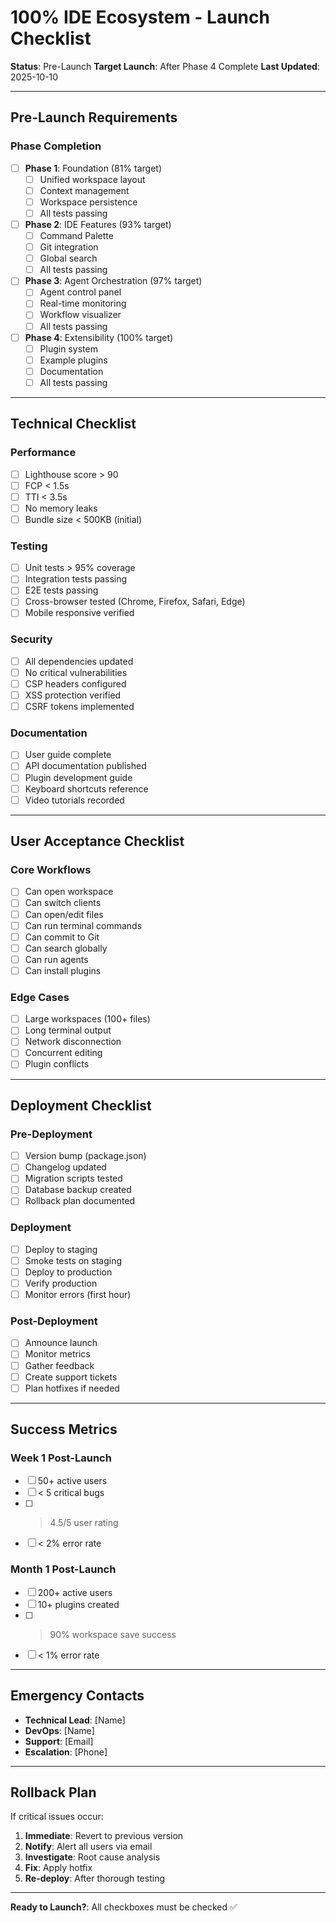 # 100% IDE Ecosystem - Launch Checklist

**Status**: Pre-Launch
**Target Launch**: After Phase 4 Complete
**Last Updated**: 2025-10-10

---

## Pre-Launch Requirements

### Phase Completion

- [ ] **Phase 1**: Foundation (81% target)
  - [ ] Unified workspace layout
  - [ ] Context management
  - [ ] Workspace persistence
  - [ ] All tests passing

- [ ] **Phase 2**: IDE Features (93% target)
  - [ ] Command Palette
  - [ ] Git integration
  - [ ] Global search
  - [ ] All tests passing

- [ ] **Phase 3**: Agent Orchestration (97% target)
  - [ ] Agent control panel
  - [ ] Real-time monitoring
  - [ ] Workflow visualizer
  - [ ] All tests passing

- [ ] **Phase 4**: Extensibility (100% target)
  - [ ] Plugin system
  - [ ] Example plugins
  - [ ] Documentation
  - [ ] All tests passing

---

## Technical Checklist

### Performance

- [ ] Lighthouse score > 90
- [ ] FCP < 1.5s
- [ ] TTI < 3.5s
- [ ] No memory leaks
- [ ] Bundle size < 500KB (initial)

### Testing

- [ ] Unit tests > 95% coverage
- [ ] Integration tests passing
- [ ] E2E tests passing
- [ ] Cross-browser tested (Chrome, Firefox, Safari, Edge)
- [ ] Mobile responsive verified

### Security

- [ ] All dependencies updated
- [ ] No critical vulnerabilities
- [ ] CSP headers configured
- [ ] XSS protection verified
- [ ] CSRF tokens implemented

### Documentation

- [ ] User guide complete
- [ ] API documentation published
- [ ] Plugin development guide
- [ ] Keyboard shortcuts reference
- [ ] Video tutorials recorded

---

## User Acceptance Checklist

### Core Workflows

- [ ] Can open workspace
- [ ] Can switch clients
- [ ] Can open/edit files
- [ ] Can run terminal commands
- [ ] Can commit to Git
- [ ] Can search globally
- [ ] Can run agents
- [ ] Can install plugins

### Edge Cases

- [ ] Large workspaces (100+ files)
- [ ] Long terminal output
- [ ] Network disconnection
- [ ] Concurrent editing
- [ ] Plugin conflicts

---

## Deployment Checklist

### Pre-Deployment

- [ ] Version bump (package.json)
- [ ] Changelog updated
- [ ] Migration scripts tested
- [ ] Database backup created
- [ ] Rollback plan documented

### Deployment

- [ ] Deploy to staging
- [ ] Smoke tests on staging
- [ ] Deploy to production
- [ ] Verify production
- [ ] Monitor errors (first hour)

### Post-Deployment

- [ ] Announce launch
- [ ] Monitor metrics
- [ ] Gather feedback
- [ ] Create support tickets
- [ ] Plan hotfixes if needed

---

## Success Metrics

### Week 1 Post-Launch

- [ ] 50+ active users
- [ ] < 5 critical bugs
- [ ] > 4.5/5 user rating
- [ ] < 2% error rate

### Month 1 Post-Launch

- [ ] 200+ active users
- [ ] 10+ plugins created
- [ ] > 90% workspace save success
- [ ] < 1% error rate

---

## Emergency Contacts

- **Technical Lead**: [Name]
- **DevOps**: [Name]
- **Support**: [Email]
- **Escalation**: [Phone]

---

## Rollback Plan

If critical issues occur:

1. **Immediate**: Revert to previous version
2. **Notify**: Alert all users via email
3. **Investigate**: Root cause analysis
4. **Fix**: Apply hotfix
5. **Re-deploy**: After thorough testing

---

**Ready to Launch?**: All checkboxes must be checked ✅
